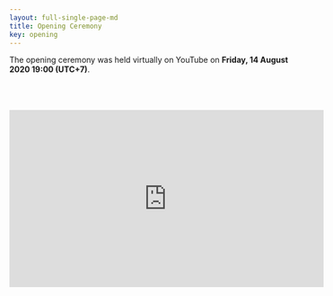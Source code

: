 ```yaml
---
layout: full-single-page-md
title: Opening Ceremony
key: opening
---
```


The opening ceremony was held virtually on YouTube on **Friday, 14 August 2020 19:00 (UTC+7)**.

<iframe width="560" height="315" style="display:block;margin:4rem auto" src="https://www.youtube.com/embed/Q9tdwlEA8b0" frameborder="0" allow="accelerometer; autoplay; encrypted-media; gyroscope; picture-in-picture" allowfullscreen></iframe>